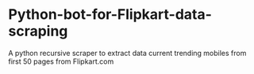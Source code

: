 # Python-bot-for-Flipkart-data-scraping
A python recursive scraper to extract data current trending mobiles from first 50 pages from Flipkart.com
